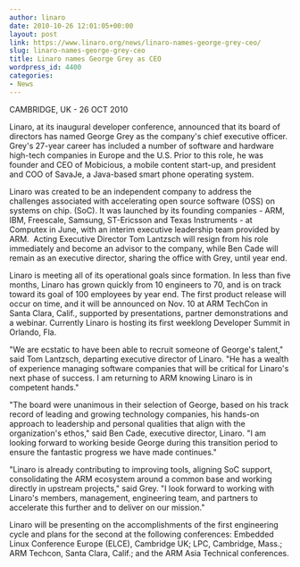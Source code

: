 ```yaml
---
author: linaro
date: 2010-10-26 12:01:05+00:00
layout: post
link: https://www.linaro.org/news/linaro-names-george-grey-ceo/
slug: linaro-names-george-grey-ceo
title: Linaro names George Grey as CEO
wordpress_id: 4400
categories:
- News
---
```

CAMBRIDGE, UK - 26 OCT 2010

Linaro, at its inaugural developer conference, announced that its board of directors has named George Grey as the company's chief executive officer. Grey's 27-year career has included a number of software and hardware high-tech companies in Europe and the U.S. Prior to this role, he was founder and CEO of Mobicious, a mobile content start-up, and president and COO of SavaJe, a Java-based smart phone operating system.

Linaro was created to be an independent company to address the challenges associated with accelerating open source software (OSS) on systems on chip. (SoC). It was launched by its founding companies - ARM, IBM, Freescale, Samsung, ST-Ericsson and Texas Instruments - at Computex in June, with an interim executive leadership team provided by ARM.  Acting Executive Director Tom Lantzsch will resign from his role immediately and become an advisor to the company, while Ben Cade will remain as an executive director, sharing the office with Grey, until year end.

Linaro is meeting all of its operational goals since formation. In less than five months, Linaro has grown quickly from 10 engineers to 70, and is on track toward its goal of 100 employees by year end. The first product release will occur on time, and it will be announced on Nov. 10 at ARM TechCon in Santa Clara, Calif., supported by presentations, partner demonstrations and a webinar. Currently Linaro is hosting its first weeklong Developer Summit in Orlando, Fla.

"We are ecstatic to have been able to recruit someone of George's talent," said Tom Lantzsch, departing executive director of Linaro. "He has a wealth of experience managing software companies that will be critical for Linaro's next phase of success. I am returning to ARM knowing Linaro is in competent hands."

"The board were unanimous in their selection of George, based on his track record of leading and growing technology companies, his hands-on approach to leadership and personal qualities that align with the organization's ethos," said Ben Cade, executive director, Linaro. "I am looking forward to working beside George during this transition period to ensure the fantastic progress we have made continues."

"Linaro is already contributing to improving tools, aligning SoC support, consolidating the ARM ecosystem around a common base and working directly in upstream projects," said Grey. "I look forward to working with Linaro's members, management, engineering team, and partners to accelerate this further and to deliver on our mission."

Linaro will be presenting on the accomplishments of the first engineering cycle and plans for the second at the following conferences: Embedded Linux Conference Europe (ELCE), Cambridge UK; LPC, Cambridge, Mass.; ARM Techcon, Santa Clara, Calif.; and the ARM Asia Technical conferences.
